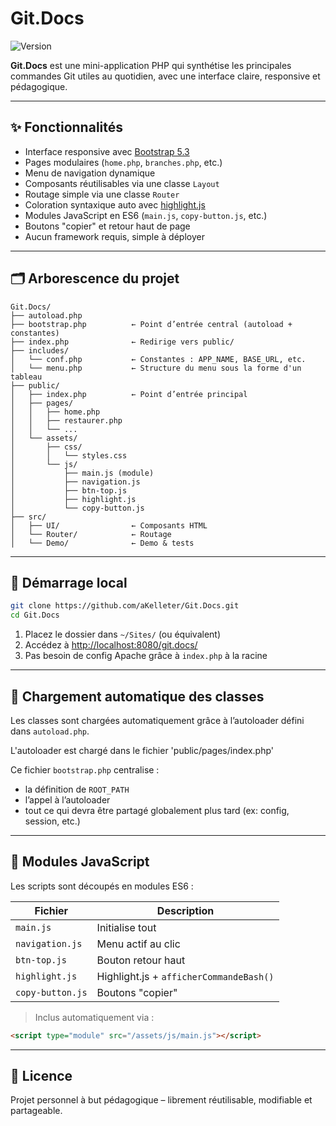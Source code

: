 # Git.Docs

![Version](https://img.shields.io/badge/version-1.4.0-blue)

**Git.Docs** est une mini-application PHP qui synthétise les principales commandes Git utiles au quotidien, avec une interface claire, responsive et pédagogique.

---

## ✨ Fonctionnalités

- Interface responsive avec [Bootstrap 5.3](https://getbootstrap.com/)
- Pages modulaires (`home.php`, `branches.php`, etc.)
- Menu de navigation dynamique
- Composants réutilisables via une classe `Layout`
- Routage simple via une classe `Router`
- Coloration syntaxique auto avec [highlight.js](https://highlightjs.org/)
- Modules JavaScript en ES6 (`main.js`, `copy-button.js`, etc.)
- Boutons "copier" et retour haut de page
- Aucun framework requis, simple à déployer

---

## 🗂️ Arborescence du projet

```
Git.Docs/
├── autoload.php
├── bootstrap.php          ← Point d’entrée central (autoload + constantes)
├── index.php              ← Redirige vers public/
├── includes/
│   └── conf.php           ← Constantes : APP_NAME, BASE_URL, etc.
│   └── menu.php           ← Structure du menu sous la forme d'un tableau
├── public/
│   ├── index.php          ← Point d’entrée principal
│   ├── pages/
│   │   ├── home.php
│   │   ├── restaurer.php
│   │   └── ...
│   └── assets/
│       ├── css/
│       │   └── styles.css
│       └── js/
│           ├── main.js (module)
│           ├── navigation.js
│           ├── btn-top.js
│           ├── highlight.js
│           └── copy-button.js
├── src/
│   ├── UI/                ← Composants HTML
│   └── Router/            ← Routage
│   └── Demo/              ← Demo & tests
```

---

## 🚀 Démarrage local

```bash
git clone https://github.com/aKelleter/Git.Docs.git
cd Git.Docs
```

1. Placez le dossier dans `~/Sites/` (ou équivalent)
2. Accédez à [http://localhost:8080/git.docs/](http://localhost:8080/git.docs/)
3. Pas besoin de config Apache grâce à `index.php` à la racine

---

## 🧩 Chargement automatique des classes

Les classes sont chargées automatiquement grâce à l’autoloader défini dans `autoload.php`.

L'autoloader est chargé dans le fichier 'public/pages/index.php'

Ce fichier `bootstrap.php` centralise :

- la définition de `ROOT_PATH`
- l’appel à l’autoloader
- tout ce qui devra être partagé globalement plus tard (ex: config, session, etc.)

---

## 🧩 Modules JavaScript

Les scripts sont découpés en modules ES6 :

| Fichier              | Description                        |
|----------------------|------------------------------------|
| `main.js`            | Initialise tout                    |
| `navigation.js`      | Menu actif au clic                 |
| `btn-top.js`         | Bouton retour haut                 |
| `highlight.js`       | Highlight.js + `afficherCommandeBash()` |
| `copy-button.js`     | Boutons "copier"                   |

> Inclus automatiquement via :
```html
<script type="module" src="/assets/js/main.js"></script>
```

---

## 📜 Licence

Projet personnel à but pédagogique – librement réutilisable, modifiable et partageable.
